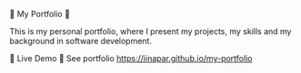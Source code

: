 🌟 My Portfolio 🌟

This is my personal portfolio, where I present my projects, my skills and my background in software development.

🔗 Live Demo
📌 See portfolio https://iinapar.github.io/my-portfolio
